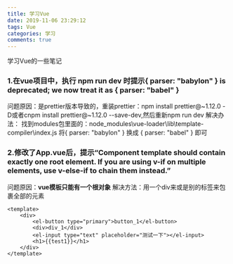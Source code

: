 ```yaml
---
title: 学习Vue
date: 2019-11-06 23:29:12
tags: Vue
categories: 学习
comments: true
---
```




学习Vue的一些笔记

<!--more-->

### 1.在vue项目中，执行 npm run dev 时提示{ parser: "babylon" } is deprecated; we now treat it as { parser: "babel" }
问题原因：是prettier版本导致的，重装prettier：npm install prettier@~1.12.0 -D或者cnpm install prettier@~1.12.0 --save-dev,然后重新npm run dev
解决办法：
找到modules包里面的：node_modules\vue-loader\lib\template-compiler\index.js
将{ parser: "babylon" } 换成  { parser: "babel" } 即可

### 2.修改了App.vue后，提示“Component template should contain exactly one root element. If you are using v-if on multiple elements, use v-else-if to chain them instead.”
问题原因：**vue模板只能有一个根对象**
解决方法：用一个div来或是别的标签来包裹全部的元素
```
<template>
    <div>
        <el-button type="primary">button_1</el-button>
        <div>div_1</div>
        <el-input type="text" placeholder="测试一下"></el-input>
        <h1>{{test1}}</h1>
    </div>
</template>
```